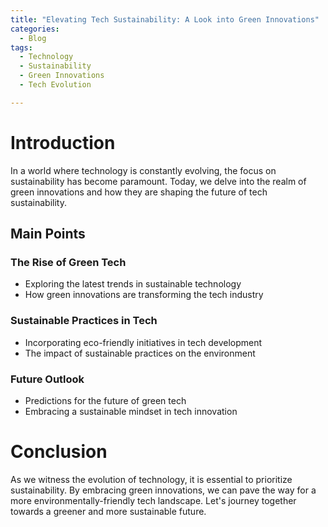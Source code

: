 ```yaml
---
title: "Elevating Tech Sustainability: A Look into Green Innovations"
categories:
  - Blog
tags:
  - Technology
  - Sustainability
  - Green Innovations
  - Tech Evolution

---
```


# Introduction
In a world where technology is constantly evolving, the focus on sustainability has become paramount. Today, we delve into the realm of green innovations and how they are shaping the future of tech sustainability.

## Main Points
### The Rise of Green Tech
- Exploring the latest trends in sustainable technology
- How green innovations are transforming the tech industry

### Sustainable Practices in Tech
- Incorporating eco-friendly initiatives in tech development
- The impact of sustainable practices on the environment

### Future Outlook
- Predictions for the future of green tech
- Embracing a sustainable mindset in tech innovation

# Conclusion
As we witness the evolution of technology, it is essential to prioritize sustainability. By embracing green innovations, we can pave the way for a more environmentally-friendly tech landscape. Let's journey together towards a greener and more sustainable future.